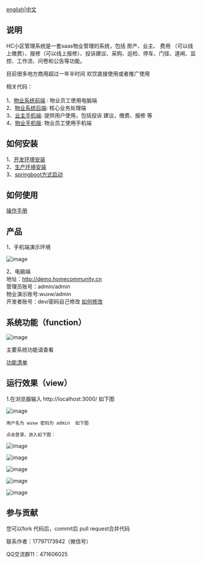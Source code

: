 [english](Readme_en.md)|[中文](Readme_cn.md)
## 说明
 HC小区管理系统是一套saas物业管理的系统，包括 房产、业主、 费用 （可以线上缴费）、报修（可以线上报修）、投诉建议、采购、巡检、停车、门径、道闸、监控、工作流、问卷和公告等功能。

目前很多地方商用超过一年半时间 欢饮直接使用或者推广使用
 
 相关代码：<br/><br/>
 1、[物业系统前端](https://gitee.com/java110/MicroCommunityWeb) : 物业员工使用电脑端<br/>
 2、[物业系统后端](https://gitee.com/wuxw7/MicroCommunity): 核心业务处理端<br/>
 3、[业主手机端](https://gitee.com/java110/WechatOwnerService): 提供用户使用，包括投诉 建议，缴费、报修 等<br/>
 4、[物业手机版](https://gitee.com/java110/PropertyApp): 物业员工使用手机端<br/>

## 如何安装

1、[开发环境安装](docs/installHcDev.md) <br/>
2、[生产环境安装](docs/installHcProd.md)<br/>
3、[springboot方式启动](docs/installSpringboot.md)<br/>

## 如何使用

[操作手册](http://bbs.homecommunity.cn/document.html?docId=102022031484710001)

   
## 产品

1、手机端演示环境

   ![image](docs/img/hc.png)

2、电脑端<br/>
地址：http://demo.homecommunity.cn <br/>
管理员账号：admin/admin<br/>
物业演示账号:wuxw/admin<br/>
开发者账号：dev/密码自己修改 [如何修改](http://bbs.homecommunity.cn/pages/bbs/topic.html?topicId=102021110520080050)
    
## 系统功能（function） 

   ![image](docs/img/func.png)
   
   主要系统功能请查看
     
   [功能清单](http://bbs.homecommunity.cn/pages/bbs/topic.html?topicId=102022042459860343)
  
## 运行效果（view）
1.在浏览器输入 http://localhost:3000/ 如下图

![image](docs/img/login.png)

    用户名为 wuxw 密码为 admin  如下图

    点击登录，进入如下图：

![image](docs/img/0004.png)

![image](docs/img/index.png)

![image](docs/img/business.png)

![image](docs/img/owner.png)

![image](docs/img/phone.png)

## 参与贡献

您可以fork 代码后，commit后 pull request合并代码

联系作者：17797173942（微信号）

QQ交流群11：471606025



